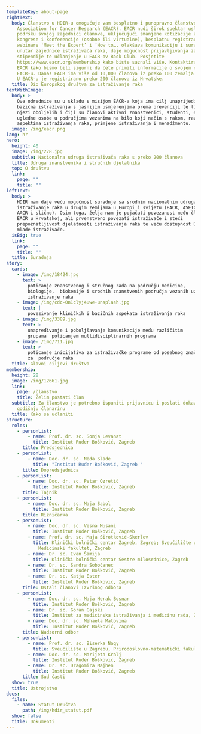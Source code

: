 ```yaml
---
templateKey: about-page
rightText:
  body: Članstvo u HDIR-u omogućuje vam besplatno i punopravno članstvo u European
    Association for Cancer Research (EACR). EACR nudi širok spektar usluga za
    podršku svojoj zajednici članova, uključujući smanjene kotizacije za
    kongrese i konferencije (osobne ili virtualne), besplatnu registraciju za
    webinare 'Meet the Expert’ i ‘How to…, olakšava komunikaciju i suradnju
    unutar zajednice istraživača raka, daje mogućnost prijavljivanja za
    stipendije te učlanjenje u EACR-ov Book Club. Posjetite
    https://www.eacr.org/membership kako biste saznali više. Kontaktirat ćemo
    EACR kako bismo bili sigurni da ćete primiti informacije o svojem članstvu u
    EACR-u. Danas EACR ima više od 10,000 članova iz preko 100 zemalja Svijeta.
    U EACR-u je registrirano preko 200 članova iz Hrvatske.
  title: Dio Europskog društva za istraživanje raka
textWithImage:
  body: >
    Ove odrednice su u skladu s misijom EACR-a koja ima cilj unaprijediti
    bazična istraživanja s jasnijim usmjerenjima prema prevenciji te liječenju i
    njezi oboljelih i čiji su članovi aktivni znanstvenici, studenti, emeriti,
    ugledne osobe u područjima vezanima na bilo koji način s rakom, različitim
    aspektima istraživanja raka, primjene istraživanja i menadžmentu.
  image: /img/eacr.png
lang: hr
hero:
  height: 40
  image: /img/278.jpg
  subtitle: Nacionalna udruga istraživača raka s preko 200 članova
  title: Udruga znanstvenika i stručnih djelatnika
  top: O društvu
  link:
    page: ""
    title: ""
leftText:
  body: >
    HDIR nam daje veću mogućnost suradnje sa srodnim nacionalnim udrugama za
    istraživanje raka u drugim zemljama u Europi i svijetu (BACR, ASEICA, MOT,
    AACR i slično). Osim toga, želja nam je pojačati povezanost među članovima
    EACR u Hrvatskoj, ali prvenstveno povezati istraživače i steći
    prepoznatljivost djelatnosti istraživanja raka te veću dostupnost Društva za
    mlađe istraživače.
  isBig: true
  link:
    page: ""
    title: ""
  title: Suradnja
story:
  cards:
    - image: /img/18424.jpg
      text: >
        poticanje znanstvenog i stručnog rada na području medicine,
        biologije,  biokemije i srodnih znanstvenih područja vezanih uz
        istraživanje raka
    - image: /img/cdc-0n1clyj4uwe-unsplash.jpg
      text: |
        povezivanje kliničkih i bazičnih aspekata istraživanja raka
    - image: /img/3389.jpg
      text: >
        unapređivanje i poboljšavanje komunikacije među različitim
        grupama  poticanjem multidisciplinarnih programa
    - image: /img/711.jpg
      text: >
        poticanje inicijativa za istraživačke programe od posebnog značaja
        za  područje raka
  title: Glavni ciljevi društva
membership:
  height: 28
  image: /img/12661.jpg
  link:
    page: /članstvo
    title: Želim postati član
  subtitle: Za članstvo je potrebno ispuniti prijavnicu i poslati dokaz uplate za
    godišnju članarinu
  title: Kako se učlaniti
structure:
  roles:
    - personList:
        - name: Prof. dr. sc. Sonja Levanat
          title: Institut Ruđer Bošković, Zagreb
      title: Predsjednica
    - personList:
        - name: Doc. dr. sc. Neda Slade
          title: "Institut Ruđer Bošković, Zagreb "
      title: Dopredsjednica
    - personList:
        - name: Doc. dr. sc. Petar Ozretić
          title: Institut Ruđer Bošković, Zagreb
      title: Tajnik
    - personList:
        - name: Doc. dr. sc. Maja Sabol
          title: Institut Ruđer Bošković, Zagreb
      title: Rizničarka
    - personList:
        - name: Doc. dr. sc. Vesna Musani
          title: Institut Ruđer Bošković, Zagreb
        - name: Prof. dr. sc. Maja Sirotković-Skerlev
          title: Klinički bolnički centar Zagreb, Zagreb; Sveučilište u Zagrebu,
            Medicinski fakultet, Zagreb
        - name: Dr. sc. Ivan Šamija
          title: Klinički bolnički centar Sestre milosrdnice, Zagreb
        - name: Dr. sc. Sandra Sobočanec
          title: Institut Ruđer Bošković, Zagreb
        - name: Dr. sc. Katja Ester
          title: Institut Ruđer Bošković, Zagreb
      title: Ostali članovi Izvršnog odbora
    - personList:
        - name: Doc. dr. sc. Maja Herak Bosnar
          title: Institut Ruđer Bošković, Zagreb
        - name: Dr. sc. Goran Gajski
          title: Institut za medicinska istraživanja i medicinu rada, Zagreb
        - name: Doc. dr. sc. Mihaela Matovina
          title: Institut Ruđer Bošković, Zagreb
      title: Nadzorni odbor
    - personList:
        - name: Prof. dr. sc. Biserka Nagy
          title: Sveučilište u Zagrebu, Prirodoslovno-matematički fakultet, Zagreb
        - name: Doc. dr. sc. Marijeta Kralj
          title: Institut Ruđer Bošković, Zagreb
        - name: Dr. sc. Dragomira Majhen
          title: Institut Ruđer Bošković, Zagreb
      title: Sud časti
  show: true
  title: Ustrojstvo
docs:
  files:
    - name: Statut Društva
      path: /img/hdir_statut.pdf
  show: false
  title: Dokumenti
---
```

